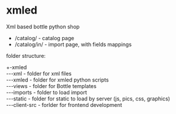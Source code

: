 # xmled
  
Xml based bottle python shop  
  
* /catalog/ - catalog page     
* /catalog/in/ - import page, with fields mappings    
  
folder structure:  
  
+-xmled  
---xml         - folder for xml files     
---xmled       - folder for xmled python scripts  
---views       - folder for Bottle templates  
---imports     - folder to load import  
---static      - folder for static to load by server (js, pics, css, graphics)  
---client-src  - forlder for frontend development  

